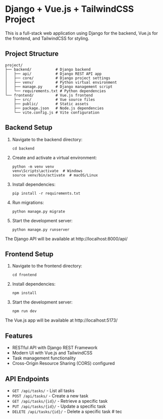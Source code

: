 # Django + Vue.js + TailwindCSS Project

This is a full-stack web application using Django for the backend, Vue.js for the frontend, and TailwindCSS for styling.

## Project Structure

```
project/
├── backend/           # Django backend
│   ├── api/           # Django REST API app
│   ├── core/          # Django project settings
│   ├── venv/          # Python virtual environment
│   ├── manage.py      # Django management script
│   └── requirements.txt # Python dependencies
└── frontend/          # Vue.js frontend
    ├── src/           # Vue source files
    ├── public/        # Static assets
    ├── package.json   # Node.js dependencies
    └── vite.config.js # Vite configuration
```

## Backend Setup

1. Navigate to the backend directory:
   ```
   cd backend
   ```

2. Create and activate a virtual environment:
   ```
   python -m venv venv
   venv\Scripts\activate  # Windows
   source venv/bin/activate  # macOS/Linux
   ```

3. Install dependencies:
   ```
   pip install -r requirements.txt
   ```

4. Run migrations:
   ```
   python manage.py migrate
   ```

5. Start the development server:
   ```
   python manage.py runserver
   ```

The Django API will be available at http://localhost:8000/api/

## Frontend Setup

1. Navigate to the frontend directory:
   ```
   cd frontend
   ```

2. Install dependencies:
   ```
   npm install
   ```

3. Start the development server:
   ```
   npm run dev
   ```

The Vue.js app will be available at http://localhost:5173/

## Features

- RESTful API with Django REST Framework
- Modern UI with Vue.js and TailwindCSS
- Task management functionality
- Cross-Origin Resource Sharing (CORS) configured

## API Endpoints

- `GET /api/tasks/` - List all tasks
- `POST /api/tasks/` - Create a new task
- `GET /api/tasks/{id}/` - Retrieve a specific task
- `PUT /api/tasks/{id}/` - Update a specific task
- `DELETE /api/tasks/{id}/` - Delete a specific task # tec
